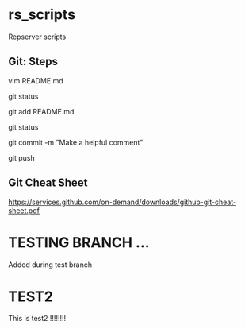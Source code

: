 # rs_scripts
Repserver scripts

Git: Steps
----------
vim README.md

git status

git add README.md 

git status

git commit -m "Make a helpful comment"

git push

Git Cheat Sheet
---------------
https://services.github.com/on-demand/downloads/github-git-cheat-sheet.pdf


TESTING BRANCH ...
==================

Added during test branch

TEST2
=====
This is test2 !!!!!!!!

